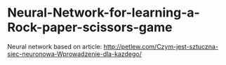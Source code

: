 # Neural-Network-for-learning-a-Rock-paper-scissors-game
Neural network based on article: http://petlew.com/Czym-jest-sztuczna-siec-neuronowa-Wprowadzenie-dla-kazdego/
